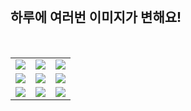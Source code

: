 <!--
#### 📫 How to reach me?
<a href="mailto:thquddnr123@gmail.com">
    <img 
        src="https://img.shields.io/badge/Gmail-d14836?style=flat-square&logo=Gmail&logoColor=white&link=mailto:thquddnr123@gmail.com"
        style="height : auto; margin-left : 60px; margin-right : 60px;"/>
</a>
-->

<!-- #### 😄 It's Me!!! -->

<!--  
<a href="https://cybecho.notion.site/SBU-s-Archives-854ccd3338c2456a867956f26143998a" target="_blank"><img src="https://img.shields.io/badge/Portfolio-303030?style=for-the-badge&logo=Notion&logoColor=white"/></a>
-->

<!--  
<a href="https://www.behance.net/thquddnr125654" target="_blank"><img src="https://img.shields.io/badge/Behance-1769FF?style=for-the-badge&logo=Behance&logoColor=white"/></a>
-->

<!-- 
<a href="https://www.instagram.com/junk_warrior_vintage/" target="_blank"><img src="https://img.shields.io/badge/@junk_warrir_vintage-E4405F?style=for-the-badge&logo=Instagram&logoColor=white"/></a> 
-->

</br>

<!--  
### 🛠️ My Skills

[![My Skills](https://skillicons.dev/icons?i=c,cpp,python)](https://skillicons.dev)


[![My Skills](https://skillicons.dev/icons?i=unity,unreal,aws)](https://skillicons.dev)


[![My Os](https://skillicons.dev/icons?i=arch,debian,ubuntu,raspberrypi,apple,windows&perline=3)](https://skillicons.dev)
-->

## 하루에 여러번 이미지가 변해요!

<!--
마크업 바로보기 사이트
https://dillinger.io/ 
-->
  <br/> <table>
<tr>
<td><a href='https://www.omfgdogs.com/#'><img src='https://www.random-art.org/img/large/459097.jpg'></a></td>
<td><a href='https://binarypiano.com/'><img src='https://www.random-art.org/img/large/459058.jpg'></a></td>
<td><a href='https://name.ho9.me/'><img src='https://www.random-art.org/img/large/459023.jpg'></a></td>
</tr>
<tr>
<td><a href='https://longdogechallenge.com/'><img src='https://www.random-art.org/img/large/459098.jpg'></a></td>
<td><a href='https://kimjongillookingatthings.tumblr.com/'><img src='https://www.random-art.org/img/large/459024.jpg'></a></td>
<td><a href='https://pointerpointer.com/'><img src='https://www.random-art.org/img/large/459040.jpg'></a></td>
</tr>
<tr>
<td><a href='http://www.omglasergunspewpewpew.com/'><img src='https://www.random-art.org/img/large/459105.jpg'></a></td>
<td><a href='https://img.theqoo.net/img/rjIus.jpg'><img src='https://www.random-art.org/img/large/459012.jpg'></a></td>
<td><a href='https://www.cameronsworld.net'><img src='https://www.random-art.org/img/large/459085.jpg'></a></td>
</tr>
</table>
